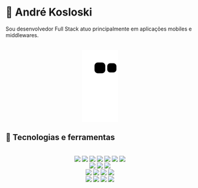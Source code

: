 # 👋 André Kosloski

Sou desenvolvedor Full Stack atuo principalmente em aplicações mobiles e middlewares.

 <div style="display: inline_block" align="center"><br>
  <img align="center"src="https://github.com/andrekosloski/andrekosloski/blob/output/github-contribution-grid-snake.svg">
</div>

## 🔨 Tecnologias e ferramentas
<div style="display: inline_block" align="center"><br>
  <img align="center" src="https://img.shields.io/badge/HTML-Code-green?logo=HTML5">
  <img align="center" src="https://img.shields.io/badge/PHP-Code-green?logo=php&Senior">
  <img align="center" src="https://img.shields.io/badge/FLUTTER-Code-green?logo=FLUTTER">
  <img align="center" src="https://img.shields.io/badge/KOTLIN-Code-green?logo=KOTLIN">
  <img align="center" src="https://img.shields.io/badge/VUE-Code-green?logo=Vue.js">
  <img align="center" src="https://img.shields.io/badge/HTML-Code-green?logo=HTML5">
  <img align="center" src="https://img.shields.io/badge/PHP-Code-green?logo=php&Senior">
  <br>
  <img align="center" src="https://img.shields.io/badge/MySQL-Database-blue?logo=MySQL">
  <img align="center" src="https://img.shields.io/badge/PgSQL-Database-blue?logo=PostgreSQL">
  <img align="center" src="https://img.shields.io/badge/SQLite-Database-blue?logo=SQLite">
  <br>
  <img align="center" src="https://img.shields.io/badge/Git-Tools-yellow?logo=Git">
  <img align="center" src="https://img.shields.io/badge/Docker-Tools-yellow?logo=Docker">
  <img align="center" src="https://img.shields.io/badge/Visual Code-IDE-yellow?logo=Visual Studio Code">
  <img align="center" src="https://img.shields.io/badge/IntelliJ-IDE-yellow?logo=IntelliJ IDEA">
    <br>
  <img align="center" src="https://img.shields.io/badge/Debian-SO-yellowgreen?logo=Debian">
  <img align="center" src="https://img.shields.io/badge/Windows-SO-yellowgreen?logo=Windows">
  <img align="center" src="https://img.shields.io/badge/Android-SO-yellowgreen?logo=Android">
  <img align="center" src="https://img.shields.io/badge/WEB-SO-yellowgreen?logo=Firefox Browser">
</div>
